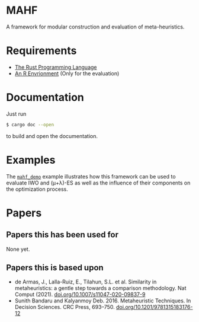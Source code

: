 # MAHF

A framework for modular construction and evaluation of meta-heuristics.

# Requirements

- [The Rust Programming Language](https://rust-lang.org)
- [An R Envrionment](https://www.r-project.org/) (Only for the evaluation)

# Documentation

Just run
```sh
$ cargo doc --open
```
to build and open the documentation.

# Examples

The [`mahf_demo`](./examples/mahf_demo.rs) example illustrates how this
framework can be used to evaluate IWO and (μ+λ)-ES as well as the influence of their
components on the optimization process.

# Papers

## Papers this has been used for

None yet.

## Papers this is based upon

- de Armas, J., Lalla-Ruiz, E., Tilahun, S.L. et al. Similarity in metaheuristics: a gentle step towards a comparison methodology. Nat Comput (2021). [doi.org/10.1007/s11047-020-09837-9](https://doi.org/10.1007/s11047-020-09837-9)
- Sunith Bandaru and Kalyanmoy Deb. 2016. Metaheuristic Techniques. In Decision Sciences. CRC Press, 693–750. [doi.org/10.1201/9781315183176-12](https://doi.org/10.1201/9781315183176-12)
